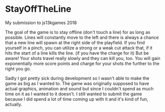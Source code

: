 # StayOffTheLine
My submission to js13kgames 2018

The goal of the game is to stay offline (don't touch a line) for as long as possible. Lines will constantly move to the left and there is always a chance that a new line will spawn at the right side of the playfield.
If you find yourself in a pinch, you can utilize a strong or a weak cut attack that, if it hits the start of a line kills the line. (if you have the charge for it)
But be aware! Your shots travel really slowly and they can kill you, too.
You will gain exponentially more score points and charge for your shots the further to the right you go.

Sadly I got pretty sick during development so I wasn't able to make the game as big as I wanted to.
The game was originally supposed to have actual graphics, animation and sound but since I couldn't spend as much time on it as I wanted to it doesn't. I still wanted to submit the game because I did spend a lot of time coming up with it and it's kind of fun, actually.

